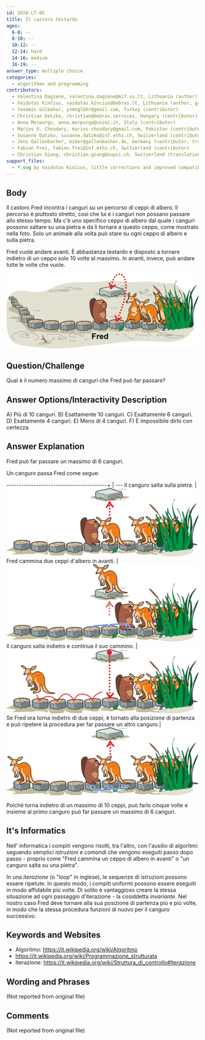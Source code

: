 ```yaml
---
id: 2020-LT-05
title: Il castoro testardo
ages:
  6-8: --
  8-10: --
  10-12: --
  12-14: hard
  14-16: medium
  16-19: --
answer_type: multiple choice
categories:
  - algorithms and programming
contributors:
  - Valentina Dagienė, valentina.dagiene@mif.vu.lt, Lithuania (author)
  - Vaidotas Kinčius, vaidotas.kincius@bebras.lt, Lithuania (author, graphics)
  - Yasemin Gülbahar, ysmnglbhr@gmail.com, Turkey (contributor)
  - Christian Datzko, christian@bebras.services, Hungary (contributor)
  - Anna Morpurgo, anna.morpurgo@unimi.it, Italy (contributor)
  - Marios O. Choudary, marios.choudary@gmail.com, Pakistan (contributor)
  - Susanne Datzko, susanne.datzko@inf.ethz.ch, Switzerland (contributor, graphics)
  - Jens Gallenbacher, biber@gallenbacher.de, Germany (contributor, translation from English into German)
  - Fabian Frei, fabian.frei@inf.ethz.ch, Switzerland (contributor)
  - Christian Giang, christian.giang@supsi.ch, Switzerland (translation from German into Italian)
support_files:
  - *.svg by Vaidotas Kinčius, little corrections and improved compatibility by Susanne Datzko
---
```



## Body

Il castoro Fred incontra i canguri su un percorso di ceppi di albero. Il percorso è piuttosto stretto, così che lui e i canguri non possano passare allo stesso tempo. Ma c'è uno specifico ceppo di albero dal quale i canguri possono saltare su una pietra e da lì tornare a questo ceppo, come mostrato nella foto. Solo un animale alla volta può stare su ogni ceppo di albero e sulla pietra.

Fred vuole andare avanti. È abbastanza testardo e disposto a tornare indietro di un ceppo solo 10 volte al massimo. In avanti, invece, può andare tutte le volte che vuole.

![](graphics/2020-LT-05_taskbody-compatible.svg "Fred et les kangourous (550px)")


## Question/Challenge

Qual è il numero massimo di canguri che Fred può far passare?


## Answer Options/Interactivity Description

 A)  Più di 10 canguri.
 B)  Esattamente 10 canguri.
 C)  Esattamente 6 canguri.
 D)  Esattamente 4 canguri.
 E)  Meno di 4 canguri.
 F)  È impossibile dirlo con certezza.


## Answer Explanation

Fred può far passare un massimo di 6 canguri.

Un canguro passa Fred come segue:

-----------------------------------------+ | ---
Il canguro salta sulla pietra.             | ![step1]
Fred cammina due ceppi d'albero in avanti. | ![step2]
Il canguro salta indietro e continua il suo cammino. | ![step3]
Se Fred ora torna indietro di due ceppi, è tornato alla posizione di partenza e può ripetere la procedura per far passare un altro canguro.| ![step4]

[step1]: graphics/2020-LT-05_explanation1-compatible.svg "Explication étape 1 (350px)"
[step2]: graphics/2020-LT-05_explanation2-compatible.svg "Explication étape 2 (350px)"
[step3]: graphics/2020-LT-05_explanation3-compatible.svg "Explication étape 3 (350px)"
[step4]: graphics/2020-LT-05_explanation4-compatible.svg "Explication étape 4 (350px)"

Poiché torna indietro di un massimo di 10 ceppi, può farlo cinque volte e insieme al primo canguro può far passare un massimo di 6 canguri.


## It's Informatics

Nell' informatica i compiti vengono risolti, tra l'altro, con l'ausilio di algoritmi: seguendo semplici _istruzioni_ e _comandi_ che vengono eseguiti passo dopo passo - proprio come "Fred cammina un ceppo di albero in avanti" o "un canguro salta su una pietra".

In una _iterazione_ (o "_loop_" in inglese), le sequenze di istruzioni possono essere ripetute. In questo modo, i compiti uniformi possono essere eseguiti in modo affidabile più volte. Di solito è vantaggioso creare la stessa situazione ad ogni passaggio d’iterazione - la cosiddetta _invariante_. Nel nostro caso Fred deve tornare alla sua posizione di partenza più e più volte, in modo che la stessa procedura funzioni di nuovo per il canguro successivo.


## Keywords and Websites

 - Algoritmo: https://it.wikipedia.org/wiki/Algoritmo 
 - https://it.wikipedia.org/wiki/Programmazione_strutturata 
 - Iterazione: https://it.wikipedia.org/wiki/Struttura_di_controllo#Iterazione


## Wording and Phrases

(Not reported from original file)


## Comments

(Not reported from original file)
